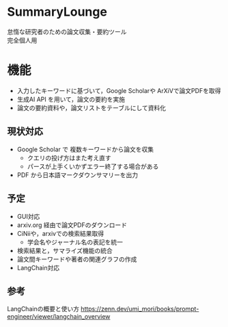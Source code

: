# SummaryLounge
怠惰な研究者のための論文収集・要約ツール  
完全個人用  

# 機能
- 入力したキーワードに基づいて，Google Scholarや ArXiVで論文PDFを取得
- 生成AI API を用いて，論文の要約を実施
- 論文の要約資料や，論文リストをテーブルにして資料化

## 現状対応
- Google Scholar で 複数キーワードから論文を収集
  - クエリの投げ方はまた考え直す
  - パースが上手くいかずエラー終了する場合がある
- PDF から日本語マークダウンサマリーを出力

## 予定
- GUI対応
- arxiv.org 経由で論文PDFのダウンロード
- CiNiiや，arxivでの検索結果取得
  - 学会名やジャーナル名の表記を統一
- 検索結果と，サマライズ機能の統合
- 論文間キーワードや著者の関連グラフの作成
- LangChain対応


## 参考
LangChainの概要と使い方
https://zenn.dev/umi_mori/books/prompt-engineer/viewer/langchain_overview